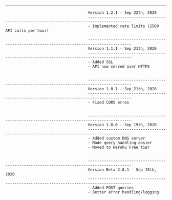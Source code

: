 -----------------------------------------------------------------------------------------
                                        Version 1.2.1 - Sep 22th, 2020
                                        -----------------------------------------------------------------------------------------
                                        - Implemented rate limits (2500 API calls per hour)

                                        -----------------------------------------------------------------------------------------
                                        Version 1.1.1 - Sep 21th, 2020
                                        -----------------------------------------------------------------------------------------
                                        - Added SSL
                                        - API now served over HTTPS


                                        -----------------------------------------------------------------------------------------
                                        Version 1.0.1 - Sep 21th, 2020
                                        -----------------------------------------------------------------------------------------
                                        - Fixed CORS erros


                                        -----------------------------------------------------------------------------------------
                                        Version 1.0.0 - Sep 19th, 2020
                                        -----------------------------------------------------------------------------------------
                                        - Added custom DNS server
                                        - Made query handling easier
                                        - Moved to Heroku Free tier


                                        -----------------------------------------------------------------------------------------
                                        Version Beta 2.0.1 - Sep 15th, 2020
                                        -----------------------------------------------------------------------------------------
                                        - Added POST queries
                                        - Better error handling/logging